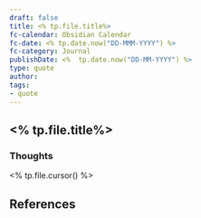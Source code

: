 ```yaml
---
draft: false
title: <% tp.file.title%>
fc-calendar: Obsidian Calendar
fc-date: <% tp.date.now("DD-MMM-YYYY") %>
fc-category: Journal
publishDate: <%  tp.date.now("DD-MM-YYYY") %>
type: quote
author: 
tags: 
- quote
---
```


## <% tp.file.title%>

### Thoughts
<% tp.file.cursor() %>



## References
